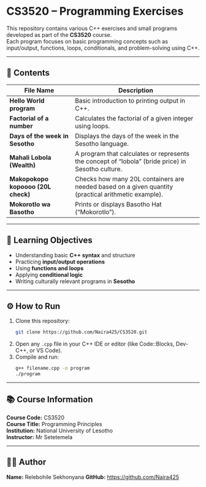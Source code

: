 # CS3520 – Programming Exercises

This repository contains various C++ exercises and small programs developed as part of the **CS3520** course.  
Each program focuses on basic programming concepts such as input/output, functions, loops, conditionals, and problem-solving using C++.

---

## 🧾 Contents

| File Name | Description |
|------------|-------------|
| **Hello World program** | Basic introduction to printing output in C++. |
| **Factorial of a number** | Calculates the factorial of a given integer using loops. |
| **Days of the week in Sesotho** | Displays the days of the week in the Sesotho language. |
| **Mahali Lobola (Wealth)** | A program that calculates or represents the concept of “lobola” (bride price) in Sesotho culture. |
| **Makopokopo kopoooo (20L check)** | Checks how many 20L containers are needed based on a given quantity (practical arithmetic example). |
| **Mokorotlo wa Basotho** | Prints or displays Basotho Hat (“Mokorotlo”). |

---

## 🧠 Learning Objectives
- Understanding basic **C++ syntax** and structure  
- Practicing **input/output operations**
- Using **functions and loops**
- Applying **conditional logic**
- Writing culturally relevant programs in **Sesotho**

---

## ⚙️ How to Run
1. Clone this repository:
   ```bash
   git clone https://github.com/Naira425/CS3520.git
   ```
2. Open any `.cpp` file in your C++ IDE or editor (like Code::Blocks, Dev-C++, or VS Code).
3. Compile and run:
   ```bash
   g++ filename.cpp -o program
   ./program
   ```

---

## 📚 Course Information
**Course Code:** CS3520  
**Course Title:** Programming Principles  
**Institution:** National University of Lesotho  
**Instructor:** Mr Setetemela

---

## 🧑‍💻 Author
**Name:** Relebohile Sekhonyana
**GitHub:** https://github.com/Naira425
